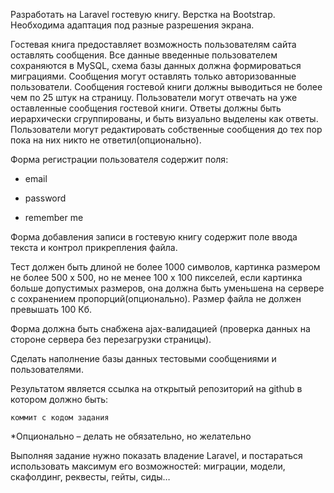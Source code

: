 Разработать на Laravel гостевую книгу. Верстка на Bootstrap. Необходима адаптация под разные разрешения экрана. 

Гостевая книга предоставляет возможность пользователям сайта оставлять сообщения. Все данные введенные пользователем сохраняются в MySQL, схема базы данных должна формироваться миграциями. Сообщения могут оставлять только авторизованные пользователи. Сообщения гостевой книги должны выводиться не более чем по 25 штук на страницу. Пользователи могут отвечать на уже оставленные сообщения гостевой книги. Ответы должны быть иерархически сгруппированы, и быть визуально выделены как ответы. Пользователи могут редактировать собственные сообщения до тех пор пока на них никто не ответил(опционально). 

Форма регистрации пользователя содержит поля:

- email

- password

- remember me

Форма добавления записи в гостевую книгу содержит поле ввода текста и контрол прикрепления файла.

Тест должен быть длиной не более 1000 символов, картинка размером не более 500 х 500, но не менее 100 х 100 пикселей, если картинка больше допустимых размеров, она должна быть уменьшена на сервере с сохранением пропорций(опционально). Размер файла не должен превышать 100 Кб.

Форма должна быть снабжена ajax-валидацией (проверка данных на стороне сервера без перезагрузки страницы).

Сделать наполнение базы данных тестовыми сообщениями и пользователями. 

Результатом является ссылка на открытый репозиторий на github в котором должно быть: 

    коммит с кодом задания


*Опционально – делать не обязательно, но желательно

Выполняя задание нужно показать владение Laravel, и постараться использовать максимум его возможностей: миграции, модели, скафолдинг, реквесты, гейты, сиды… 

